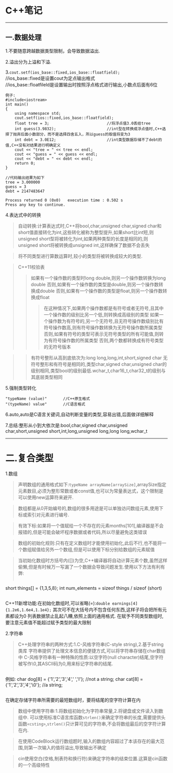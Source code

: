 
<h1>C++笔记</h1>  

---

<h2>一.数据处理</h2>  

1.不要随意跨越数据类型限制，会导致数据溢出.  

2.溢出分为上溢和下溢.  

3.`cout.setf(ios_base::fixed,ios_base::floatfield);`   
//ios_base::fixed是设置cout为定点输出格式  
//ios_base::floatfileld是设置输出时按照浮点格式进行输出,小数点后面有6位

```
例子:
#include<iostream>
int main()
{
    using namespace std;
    cout.setf(ios::fixed,ios_base::floatfield);
    float tree = 3;                         //将浮点值3.0丢给tree
    int guess(3.9832);                      //int型在转换成浮点值时,C++选择了抛弃后面小数部分，而不是选择四舍五入，所以guess的取值将变为3
    int debt = 3.0E12;                      //int类型数据存储不了debt的值,C++没有对结果进行明确定义
    cout << "tree = " << tree << endl;
    cout << "guess = " << guess << endl;
    cout << "debt = " << debt << endl;
    return 0;
}

//代码输出结果为如下
tree = 3.000000
guess = 3
debt = 2147483647

Process returned 0 (0x0)   execution time : 0.502 s
Press any key to continue.
```
4.表达式中的转换
>自动转换:计算表达式时,C++将bool,char,unsigned char,signed char和short值直接转化为int,这些转化被称为整型提升,如果short比int短,则unsigned short型将被转化为int,如果两种类型的长度是相同的,则unsigned short将被转换成unsigned int,这样确保了数据不会丢失  

>将不同类型进行算数运算时,较小的类型将被转换成较大的类型.  

>C++11校验表
>>如果有一个操作数的类型时long double,则另一个操作数转换为long double
>>否则,如果有一个操作数的类型是double,则另一个操作数转换成double
>>否则,如果有一个操作数的类型是float,则另一个操作数转换成float
>>>在这种情况下,如果两个操作数都是有符号或者无符号,且其中一个操作数的级别比另一个低,则转换成高级别的类型
>>>如果一个操作数为有符号的,另一个无符号,且无符号操作数级别比有符号操作数高,则有符号操作数转换为无符号操作数所属类型
>>>否则,如果有符号的类型可表示无符号类型的所有可能值,则转为有符号操作数的所属类型
>>>否则,两个数都转换成有符号类型的无符号版本  

>>有符号整形从高到底依次为:long long,long,int,short,signed char
>>无符号整形和有符号是相同的,类型char,signed char,unsigned char的级别相同,类型bool的级别最低.wchar_t,char16_t,char32_t的级别与其底层类型相同  

5.强制类型转化
```格式  
"typeName (value)"       //C++原生格式
"(typeName) value"       //C语言格式  
```  

6.auto,auto是C语言关键词,自动判断变量的类型,容易出错,后面做详细解释

7.总结:整形从小到大依次是:bool,char,signed char,unsigned char,short,unsigned short,int,long,unsigned long,long long,wchar_t  

---

<h1>二.复合类型</h1>  

1.数组  
>声明数组的通用格式如下:```typeName arrayName[arraySize]```,arraySize指定元素数目,必须为整形常数或者const值,也可以为常量表达式，这个限制是可以使用new运算符来避开.  

>数组都是从0开始编号的,数组的很多用途是可以单独访问数组元素,使用下标或索引对元素进行编号.  

>有效下标:如果将一个值赋给一个不存在的元素months[101],编译器是不会报错的,但是可能会破坏程序数据或者代码,所以尽量避免这类错误  

>数组的初始化规则:只有在定义数组时才能使用初始化,此后不行,也不能将一个数组赋值给另外一个数组,但是可以使用下标分别给数组的元素赋值  

>当初始化数组时方括号内([])为空,C++编译器将自动计算元素个数,虽然这样偷懒,但是有时候万一写漏了一个数据会导致问题发生.使用以下方法有利有弊:
>```
short things[] = {1,3,5,8};
int num_elements = sizeof things / sizeof (short)
>```

C++11新增功能:在初始化数组时,可以省略(=):```double earnings[4] {1.2e6,1.6e4,1.1e4};```
其次可不在大括号内不包含任何东西,这样子将会把所有元素都设为0
列表数据禁止乱起八糟,依照上面的通用格式.
在赋予不同类型数组时,要注意元素值不能超过赋予类型的最大限制  

2.字符串
>C++处理字符串的两种方式:1.C-风格字符串(C-style string),2.基于string类库
字符串提供了处理文本信息的便捷方式,可以将字符串存储在char数组中
C-风格字符串有一种特殊的性质:以空字符(null character)结尾,空字符被写作\0,其ASCII码为0,用来标记字符串的结尾.
>```
例如:
char dog[8] = {'1','2','3','4',' ','I'};            //not a string;
char cat[8] = {'1','2','3','4','\0'};               //a string;
>```
在确定存储字符串所需要的最短数组时，要将结尾的空字符计算在内  

>数组中使用字符串:1.将数组初始化为字符串常量,2.将键盘或文件读入到数组中.
可以使用标准C语言库函数`strlen()`来确定字符串的长度,需要提供头函数`<csting>`,`strlen()`只计算可见的字符串,不会将数组最后的空字符计算在内.  

>在使用CodeBlock运行数组题时,输入的数组内容超过了本该存在的最大范围,则第一次输入的值将溢出,导致输出不确定  

>cin使用空白(空格,制表符和换行符)来确定字符串的结束位置.这算是cin函数的一个高级特性
